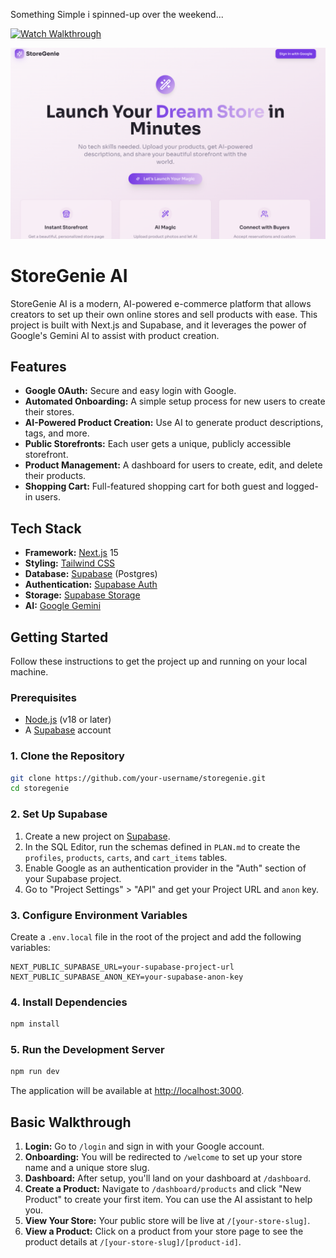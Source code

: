 Something Simple i spinned-up over the weekend... 

[![Watch Walkthrough](https://img.shields.io/badge/Watch%20Demo%20on-Loom-fb5c39?logo=loom&logoColor=white)](https://www.loom.com/share/51fd640b8aae4a2fa2a4c01a40174a2a?sid=da1fa74a-8dc9-4181-98a3-532ed36e6e51)


![DEMO SS](Landing%20Page.png)


# StoreGenie AI

StoreGenie AI is a modern, AI-powered e-commerce platform that allows creators to set up their own online stores and sell products with ease. This project is built with Next.js and Supabase, and it leverages the power of Google's Gemini AI to assist with product creation.

## Features

- **Google OAuth:** Secure and easy login with Google.
- **Automated Onboarding:** A simple setup process for new users to create their stores.
- **AI-Powered Product Creation:** Use AI to generate product descriptions, tags, and more.
- **Public Storefronts:** Each user gets a unique, publicly accessible storefront.
- **Product Management:** A dashboard for users to create, edit, and delete their products.
- **Shopping Cart:** Full-featured shopping cart for both guest and logged-in users.

## Tech Stack

- **Framework:** [Next.js](https://nextjs.org/) 15
- **Styling:** [Tailwind CSS](https://tailwindcss.com/)
- **Database:** [Supabase](https://supabase.io/) (Postgres)
- **Authentication:** [Supabase Auth](https://supabase.io/docs/guides/auth)
- **Storage:** [Supabase Storage](https://supabase.io/docs/guides/storage)
- **AI:** [Google Gemini](https://ai.google.dev/)

## Getting Started

Follow these instructions to get the project up and running on your local machine.

### Prerequisites

- [Node.js](https://nodejs.org/en/) (v18 or later)
- A [Supabase](https://supabase.io/) account

### 1. Clone the Repository

```bash
git clone https://github.com/your-username/storegenie.git
cd storegenie
```

### 2. Set Up Supabase

1.  Create a new project on [Supabase](https://supabase.io/).
2.  In the SQL Editor, run the schemas defined in `PLAN.md` to create the `profiles`, `products`, `carts`, and `cart_items` tables.
3.  Enable Google as an authentication provider in the "Auth" section of your Supabase project.
4.  Go to "Project Settings" > "API" and get your Project URL and `anon` key.

### 3. Configure Environment Variables

Create a `.env.local` file in the root of the project and add the following variables:

```
NEXT_PUBLIC_SUPABASE_URL=your-supabase-project-url
NEXT_PUBLIC_SUPABASE_ANON_KEY=your-supabase-anon-key
```

### 4. Install Dependencies

```bash
npm install
```

### 5. Run the Development Server

```bash
npm run dev
```

The application will be available at [http://localhost:3000](http://localhost:3000).

## Basic Walkthrough

1.  **Login:** Go to `/login` and sign in with your Google account.
2.  **Onboarding:** You will be redirected to `/welcome` to set up your store name and a unique store slug.
3.  **Dashboard:** After setup, you'll land on your dashboard at `/dashboard`.
4.  **Create a Product:** Navigate to `/dashboard/products` and click "New Product" to create your first item. You can use the AI assistant to help you.
5.  **View Your Store:** Your public store will be live at `/[your-store-slug]`.
6.  **View a Product:** Click on a product from your store page to see the product details at `/[your-store-slug]/[product-id]`.

